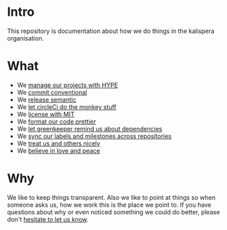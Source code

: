 # Intro

This repository is documentation about how we do things in the kalispera organisation.

# What

* We [manage our projects with HYPE](https://github.com/kalispera/HYPE)
* We [commit conventional](https://conventionalcommits.org/)
* We [release semantic](https://github.com/semantic-release/semantic-release)
* We [let circleCi do the monkey stuff](https://circleci.com/)
* We [license with MIT](https://opensource.org/licenses/MIT)
* We [format our code prettier](https://prettier.io/)
* We [let greenkeeper remind us about dependencies](https://greenkeeper.io/)
* We [sync our labels and milestones across repositories](https://github.com/Xiphe/github-sync-labels-milestones)
* We [treat us and others nicely](https://www.contributor-covenant.org/)
* We [believe in love and peace](https://github.com/love-and-peace/love-and-peace/blob/master/versions/karma/v1.0-karma1/en.md)

# Why

We like to keep things transparent. Also we like to point at things so when someone asks us, how we work this is the place we point to. If you have questions about why or even noticed something we
could do better, please don't [hesitate to let us know](https://github.com/kalispera/how-we-work/issues/new).
